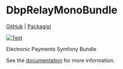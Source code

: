 # DbpRelayMonoBundle

[GitHub](https://github.com/digital-blueprint/relay-mono-bundle) |
[Packagist](https://packagist.org/packages/dbp/relay-mono-bundle)

[![Test](https://github.com/digital-blueprint/relay-mono-bundle/actions/workflows/test.yml/badge.svg)](https://github.com/digital-blueprint/relay-mono-bundle/actions/workflows/test.yml)

Electronic Payments Symfony Bundle

See the [documentation](./docs/README.md) for more information.
